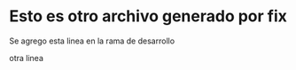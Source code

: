 # Esto es otro archivo generado por  fix


Se agrego esta linea en la rama de desarrollo

otra linea 